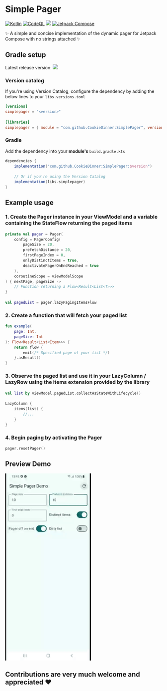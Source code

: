 # Simple Pager
[![Kotlin](https://img.shields.io/badge/kotlin-%237F52FF.svg?logo=kotlin&logoColor=white)](https://kotlinlang.org)
[![CodeQL](https://github.com/CookieDinner/SimplePager/actions/workflows/codeql.yml/badge.svg)](https://github.com/CookieDinner/SimplePager/actions/workflows/codeql.yml)
[![](https://jitpack.io/v/CookieDinner/SimplePager.svg)](https://jitpack.io/#CookieDinner/SimplePager)
[![Jetpack Compose](https://img.shields.io/badge/Built%20with-Jetpack%20Compose%20%E2%9D%A4%EF%B8%8F-2DA042)](https://developer.android.com/jetpack/compose)

✨ A simple and concise implementation of the dynamic pager for Jetpack Compose with no strings attached ✨

## Gradle setup
Latest release version: [![](https://jitpack.io/v/CookieDinner/SimplePager.svg)](https://jitpack.io/#CookieDinner/SimplePager)

### Version catalog

If you're using Version Catalog, configure the dependency by adding the below lines to your `libs.versions.toml`

```toml
[versions]
simplepager = "<version>"

[libraries]
simplepager = { module = "com.github.CookieDinner:SimplePager", version.ref = "simplepager" }
```

### Gradle

Add the dependency into your **module's** `build.gradle.kts`

```gradle
dependencies {
    implementation("com.github.CookieDinner:SimplePager:$version")

    // Or if you're using the Version Catalog
    implementation(libs.simplepager)
}
```

## Example usage

### 1. Create the Pager instance in your ViewModel and a variable containing the StateFlow returning the paged items

```kotlin
private val pager = Pager(
    config = PagerConfig(
        pageSize = 20,
        prefetchDistance = 20,
        firstPageIndex = 0,
        onlyDistinctItems = true,
        deactivatePagerOnEndReached = true
    ),
    coroutineScope = viewModelScope
) { nextPage, pageSize ->
    // Function returning a Flow<Result<List<T>>>
}

val pagedList = pager.lazyPagingItemsFlow
```

### 2. Create a function that will fetch your paged list

```kotlin
fun example(
    page: Int,
    pageSize: Int
): Flow<Result<List<Item>>> {
    return flow {
        emit(/* Specified page of your list */)
    }.asResult()
}
```

### 3. Observe the paged list and use it in your LazyColumn / LazyRow using the items extension provided by the library

```kotlin
val list by viewModel.pagedList.collectAsStateWithLifecycle()

LazyColumn {
    items(list) {
        //...
    }
}
```

### 4. Begin paging by activating the Pager

```kotlin
pager.resetPager()
```

## Preview Demo

<img height="600px" src="/media/PagerDemo.gif">

## Contributions are very much welcome and appreciated ❤️

